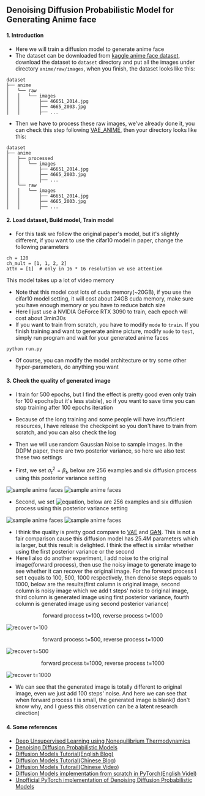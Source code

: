 ## Denoising Diffusion Probabilistic Model for Generating Anime face

#### 1. Introduction
- Here we will train a diffusion model to generate anime face 
- The dataset can be downloaded from [kaggle anime face dataset](https://www.kaggle.com/datasets/splcher/animefacedataset), download the dataset to `dataset` directory and put all the images under directory `anime/raw/images`, when you finish, the dataset looks like this:
```text
dataset
├── anime
│   └── raw
│   │   └── images
│   │       ├── 46651_2014.jpg
│   │       ├── 4665_2003.jpg
│   │       ├── ...
```
- Then we have to process these raw images, we've already done it, you can check this step following [VAE_ANIME](../VAE_ANIME), then your directory looks like this:
```text
dataset
├── anime
│   ├── processed
│   │   └── images
│   │       ├── 46651_2014.jpg
│   │       ├── 4665_2003.jpg
│   │       ├── ...
│   └── raw
│   │   └── images
│   │       ├── 46651_2014.jpg
│   │       ├── 4665_2003.jpg
│   │       ├── ...
```

#### 2. Load dataset, Build model, Train model
- For this task we follow the original paper's model, but it's slightly different, if you want to use the cifar10 model in paper, change the following parameters
```shell
ch = 128
ch_mult = [1, 1, 2, 2]
attn = [1]  # only in 16 * 16 resolution we use attention
```
This model takes up a lot of video memory
- Note that this model cost lots of cuda memory(~20GB), if you use the cifar10 model setting, it will cost about 24GB cuda memory, make sure you have enough memory or you have to reduce batch size
- Here I just use a NVIDIA GeForce RTX 3090 to train, each epoch will cost about 3min30s
- If you want to train from scratch, you have to modify `mode` to `train`. If you finish training and want to generate anime picture, modify `mode` to `test`, simply run program and wait for your generated anime faces
```shell
python run.py
```
- Of course, you can modify the model architecture or try some other hyper-parameters, do anything you want

#### 3. Check the quality of generated image
- I train for 500 epochs, but I find the effect is pretty good even only train for 100 epochs(but it's less stable), so if you want to save time you can stop training after 100 epochs iteration
- Because of the long training and some people will have insufficient resources, I have release the checkpoint so you don't have to train from scratch, and you can also check the log
- Then we will use random Gaussian Noise to sample images. In the DDPM paper, there are two posterior variance, so here we also test these two settings

- First, we set $\sigma_{t}^2 = \beta_{t}$, below are 256 examples and six diffusion process using this posterior variance setting

![sample anime faces](gen/sample_0.png)
![sample anime faces](gen/process_0.png)

<!-- $\sigma_{t}^2 = \frac{1-\bar{\alpha}_{t-1}}{1-\bar{\alpha}_{t}}\beta_{t}$ -->
<!-- https://editor.codecogs.com/ -->
- Second, we set ![equation](equation.svg), below are 256 examples and six diffusion process using this posterior variance setting

![sample anime faces](gen/sample_1.png)
![sample anime faces](gen/process_1.png)

- I think the quality is pretty good compare to [VAE](../VAE_ANIME) and [GAN](../GAN_ANIME). This is not a fair comparison cause this diffusion model has 25.4M parameters which is larger, but this result is delighted. I think the effect is similar whether using the first posterior variance or the second
- Here I also do another experiment, I add noise to the original image(forward process), then use the noisy image to generate image to see whether it can recover the original image. For the forward process I set t equals to 100, 500, 1000 respectively, then denoise steps equals to 1000, below are the results(first column is original image, second column is noisy image which we add t steps' noise to original image, third column is generated image using first posterior variance, fourth column is generated image using second posterior variance)

<center>forward process t=100, reverse process t=1000</center>

![recover t=100](gen/recover_t=100.png)

<center>forward process t=500, reverse process t=1000</center>

![recover t=500](gen/recover_t=500.png)

<center>forward process t=1000, reverse process t=1000</center>

![recover t=1000](gen/recover_t=1000.png)

- We can see that the generated image is totally different to original image, even we just add 100 steps' noise. And here we can see that when forward process t is small, the generated image is blank(I don't know why, and I guess this observation can be a latent research direction)

#### 4. Some references
- [Deep Unsupervised Learning using Nonequilibrium Thermodynamics](https://arxiv.org/pdf/1503.03585.pdf)
- [Denoising Diffusion Probabilistic Models](https://arxiv.org/pdf/2006.11239.pdf)
- [Diffusion Models Tutorial(English Blog)](https://lilianweng.github.io/posts/2021-07-11-diffusion-models/#forward-diffusion-process)
- [Diffusion Models Tutorial(Chinese Blog)](https://zhuanlan.zhihu.com/p/525106459)
- [Diffusion Models Tutorail(Chinese Video)](https://www.bilibili.com/video/BV1b541197HX)
- [Diffusion Models implementation from scratch in PyTorch(English Videl)](https://www.youtube.com/watch?v=a4Yfz2FxXiY)
- [Unofficial PyTorch implementation of Denoising Diffusion Probabilistic Models](https://github.com/w86763777/pytorch-ddpm)